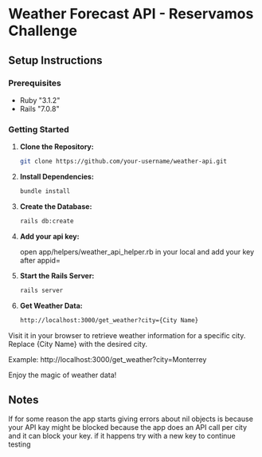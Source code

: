 # Weather Forecast API - Reservamos Challenge

## Setup Instructions

### Prerequisites
- Ruby "3.1.2"
- Rails "7.0.8"

### Getting Started

1. **Clone the Repository:**
   ```bash
   git clone https://github.com/your-username/weather-api.git

2. **Install Dependencies:**
   ```bash
   bundle install

2. **Create the Database:**
   ```bash
   rails db:create
   
3. **Add your api key:**

   open app/helpers/weather_api_helper.rb in your local and add your key  after appid=

5. **Start the Rails Server:**
   ```bash
   rails server

6. **Get Weather Data:**
   ```bash
   http://localhost:3000/get_weather?city={City Name}
  Visit it in your browser to retrieve weather information for a specific city. Replace {City Name} with the desired city.

Example: http://localhost:3000/get_weather?city=Monterrey
  
Enjoy the magic of weather data!

## Notes

If for some reason the app starts giving errors about nil objects is because your API kay might be blocked because the app does an API call per city and it can block your key. if it happens try with a new key to continue testing
